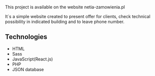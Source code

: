 This project is available on the website netia-zamowienia.pl

It`s a simple website created to present offer for clients, check technical possibility in indicated building and to leave phone number.

## Technologies
* HTML
* Sass
* JavaScript(React.js)
* PHP
* JSON database




